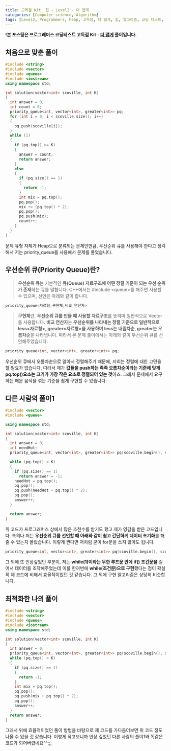 ```yaml
---
title: 고득점 Kit_ 힙 - Level2 - 더 맵게
categories: [Computer science, Algorithm]
tags: [Level2, Programmers, heap, 고득점, 더 맵게, 힙, 알고리즘, 코딩 테스트, 프로그래머스]
---
```


**!본 포스팅은 프로그래머스 코딩테스트 고득점 Kit - [더 맵게](https://programmers.co.kr/learn/courses/30/lessons/42626) 풀이입니다.**

## 처음으로 맞춘 풀이
``` cpp
#include <string>
#include <vector>
#include <queue>
#include <iostream>
using namespace std;

int solution(vector<int> scoville, int K)
{
  int answer = 0;
  int count = 0;
  priority_queue<int, vector<int>, greater<int>> pq;
  for (int i = 0; i < scoville.size(); i++)
  {
    pq.push(scoville[i]);
  }
  while (1)
  {
    if (pq.top() >= K)
    {
      answer = count;
      return answer;
    }
    else
    {
      if (pq.size() == 1)
      {
        return -1;
      }
      int mix = pq.top();
      pq.pop();
      mix += (pq.top() * 2);
      pq.pop();
      pq.push(mix);
      count++;
    }
  }
}
```
문제 유형 자체가 Heap으로 분류되는 문제인만큼, 우선순위 큐를 사용해야 한다고 생각해서 저는 priority_queue를 사용해서 문제를 풀었습니다. 

## 우선순위 큐(Priority Queue)란?
> **우선순위 큐**는 기본적인 **큐(Queue) 자료구조에 어떤 정렬 기준이 되는 우선 순위가 존재**하는 큐를 말합니다. C++에서는 #include <queue\>를 해주면 사용할 수 있으며, 선언은 아래와 같이 합니다.
``` cpp
priority_queue<자료형,구현체,비교 연산자> 
```
> **구현체**란, **우선순위 큐를 만들 때 사용할 자료구조**를 뜻하며 일반적으로 Vector를 사용합니다.
**비교 연산자**는 **우선순위를 나타내는 정렬 기준으로 일반적으로 less<자료형>, greater<자료형>을 사용하며 less는 내림차순, greater는 오름차순**을 나타냅니다.
따라서 본 문제 풀이에서는 아래와 같이 우선순위 큐를 선언해주었습니다.
``` cpp 
priority_queue<int, vector<int>, greater<int>> pq;
```

우선순위 큐에서 오름차순으로 알아서 정렬해주기 때문에, 저희는 정렬에 대한 고민을 할 필요가 없습니다. 따라서 제가 **값들을 push하는 족족 오름차순이라는 기준에 맞게 pq.top()요소는 크기가 가장 작은 요소로 정렬되어 있는 것**이죠. 그래서 문제에서 요구하는 매운 음식을 섞는 기준을 쉽게 구현할 수 있습니다.


## 다른 사람의 풀이1
``` cpp
#include <vector>
#include <queue>

using namespace std;

int solution(vector<int> scoville, int K)
{
  int answer = 0;
  int needHot;
  priority_queue<int, vector<int>, greater<int>> pq(scoville.begin(), scoville.end()); //우선 순위 큐에 벡터를 효율적으로 넣는 방법!!!!

  while (pq.top() < K)
  {
    if (pq.size() == 1)
      return answer = -1;
    needHot = pq.top();
    pq.pop();
    pq.push(needHot + pq.top() * 2);
    pq.pop();
    answer++;
  }

  return answer;
}
```
위 코드가 프로그래머스 상에서 많은 추천수를 받기도 했고 제가 영감을 받은 코드입니다.
특히나 저는 **우선순위 큐를 선언할 때 아래와 같이 쉽고 간단하게 데이터 초기화**를 해줄 수 있는지 몰랐습니다. 이렇게 짠다면 저처럼 굳이 for문을 쓰지 않아도 됩니다.
``` cpp
priority_queue<int, vector<int>, greater<int>> pq(scoville.begin(), scoville.end()); //우선 순위 큐에 벡터를 효율적으로 넣는 방법!!!!
```

그 외에 또 인상깊었던 부분이, 저는 **while(1)이라는 무한 루프문 안에 if() 조건문을** 걸어서 데이터를 조작해주었는데 이를 한꺼번에 **while(조건문)으로 구현**했다는 점이 확실히 제 코드에 비해서 효율적이었던 것 같습니다. 그 외에 구현 알고리즘은 상당히 비슷합니다.

## 최적화한 나의 풀이
``` cpp
#include <string>
#include <vector>
#include <queue>
#include <iostream>
using namespace std;

int solution(vector<int> scoville, int K)
{
  int answer = 0;
  priority_queue<int, vector<int>, greater<int>> pq(scoville.begin(), scoville.end());
  while (pq.top() < K)
  {
    if (pq.size() == 1)
    {
      return -1;
    }
    int mix = pq.top();
    pq.pop();
    pq.push(mix + pq.top() * 2);
    pq.pop();
    answer++;
  }
  return answer;
}
```
그래서 위에 효율적이었던 풀이 방법을 바탕으로 제 코드를 가다듬어보면 위 코드 정도 나올 수 있을 것 같습니다. 이렇게 적고보니까 인상 깊었던 다른 사람의 풀이1와 똑같은 코드가 되어버렸네요^^;;;



